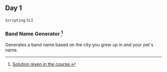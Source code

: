 ## Day 1

`Scripting` `CLI` 


### Band Name Generator [^solution]

Generates a band name based on the city you grew up in and your pet's name.


[^solution]: [Solution given in the course.](https://replit.com/@appbrewery/band-name-generator-end)